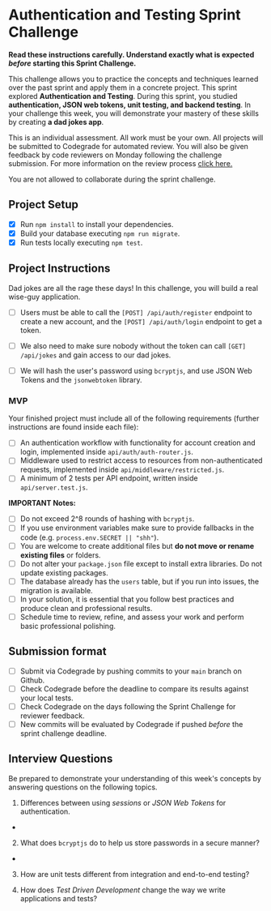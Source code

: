 # Authentication and Testing Sprint Challenge

**Read these instructions carefully. Understand exactly what is expected _before_ starting this Sprint Challenge.**

This challenge allows you to practice the concepts and techniques learned over the past sprint and apply them in a concrete project. This sprint explored **Authentication and Testing**. During this sprint, you studied **authentication, JSON web tokens, unit testing, and backend testing**. In your challenge this week, you will demonstrate your mastery of these skills by creating **a dad jokes app**.

This is an individual assessment. All work must be your own. All projects will be submitted to Codegrade for automated review. You will also be given feedback by code reviewers on Monday following the challenge submission. For more information on the review process [click here.](https://www.notion.so/bloomtech/How-to-View-Feedback-in-CodeGrade-c5147cee220c4044a25de28bcb6bb54a)

You are not allowed to collaborate during the sprint challenge.

## Project Setup

- [x] Run `npm install` to install your dependencies.
- [x] Build your database executing `npm run migrate`.
- [x] Run tests locally executing `npm test`.

## Project Instructions

Dad jokes are all the rage these days! In this challenge, you will build a real wise-guy application.

- [ ] Users must be able to call the `[POST] /api/auth/register` endpoint to create a new account, and the `[POST] /api/auth/login` endpoint to get a token.

- [ ] We also need to make sure nobody without the token can call `[GET] /api/jokes` and gain access to our dad jokes.

- [ ] We will hash the user's password using `bcryptjs`, and use JSON Web Tokens and the `jsonwebtoken` library.

### MVP

Your finished project must include all of the following requirements (further instructions are found inside each file):

- [ ] An authentication workflow with functionality for account creation and login, implemented inside `api/auth/auth-router.js`.
- [ ] Middleware used to restrict access to resources from non-authenticated requests, implemented inside `api/middleware/restricted.js`.
- [ ] A minimum of 2 tests per API endpoint, written inside `api/server.test.js`.

**IMPORTANT Notes:**

- [ ] Do not exceed 2^8 rounds of hashing with `bcryptjs`.
- [ ] If you use environment variables make sure to provide fallbacks in the code (e.g. `process.env.SECRET || "shh"`).
- [ ] You are welcome to create additional files but **do not move or rename existing files** or folders.
- [ ] Do not alter your `package.json` file except to install extra libraries. Do not update existing packages.
- [ ] The database already has the `users` table, but if you run into issues, the migration is available.
- [ ] In your solution, it is essential that you follow best practices and produce clean and professional results.
- [ ] Schedule time to review, refine, and assess your work and perform basic professional polishing.

## Submission format

- [ ] Submit via Codegrade by pushing commits to your `main` branch on Github.
- [ ] Check Codegrade before the deadline to compare its results against your local tests.
- [ ] Check Codegrade on the days following the Sprint Challenge for reviewer feedback.
- [ ] New commits will be evaluated by Codegrade if pushed _before_ the sprint challenge deadline.

## Interview Questions

Be prepared to demonstrate your understanding of this week's concepts by answering questions on the following topics.

1. Differences between using _sessions_ or _JSON Web Tokens_ for authentication.

- 

2. What does `bcryptjs` do to help us store passwords in a secure manner?

- 

3. How are unit tests different from integration and end-to-end testing?

4. How does _Test Driven Development_ change the way we write applications and tests?
